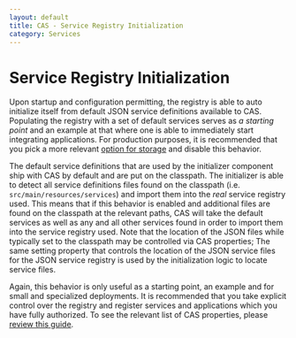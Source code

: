 ```yaml
---
layout: default
title: CAS - Service Registry Initialization
category: Services
---
```


# Service Registry Initialization

Upon startup and configuration permitting, the registry is able to auto initialize itself from default JSON service definitions available to CAS. Populating the registry with a set of default services serves as *a starting point* and an example at that where one is able to immediately start integrating applications. For production purposes, it is recommended that you pick a more relevant [option for storage](Service-Management.html) and disable this behavior.

The default service definitions that are used by the initializer component ship with CAS by default and are put on the classpath. The initializer is able to detect all service definitions files found on the classpath (i.e. `src/main/resources/services`) and import them into the *real* service registry used. This means that if this behavior is enabled and additional files are found on the classpath at the relevant paths, CAS will take the default services as well as any and all other services found in order to import them into the service registry used. Note that the location of the JSON files while typically set to the classpath may be controlled via CAS properties; The same setting property that controls the location of the JSON service files for the JSON service registry is used by the initialization logic to locate service files. 

Again, this behavior is only useful as a starting point, an example and for small and specialized deployments. It is recommended that you take explicit control over the registry and register services and applications which you have fully authorized. To see the relevant list of CAS properties, please [review this guide](../configuration/Configuration-Properties.html#service-registry).
